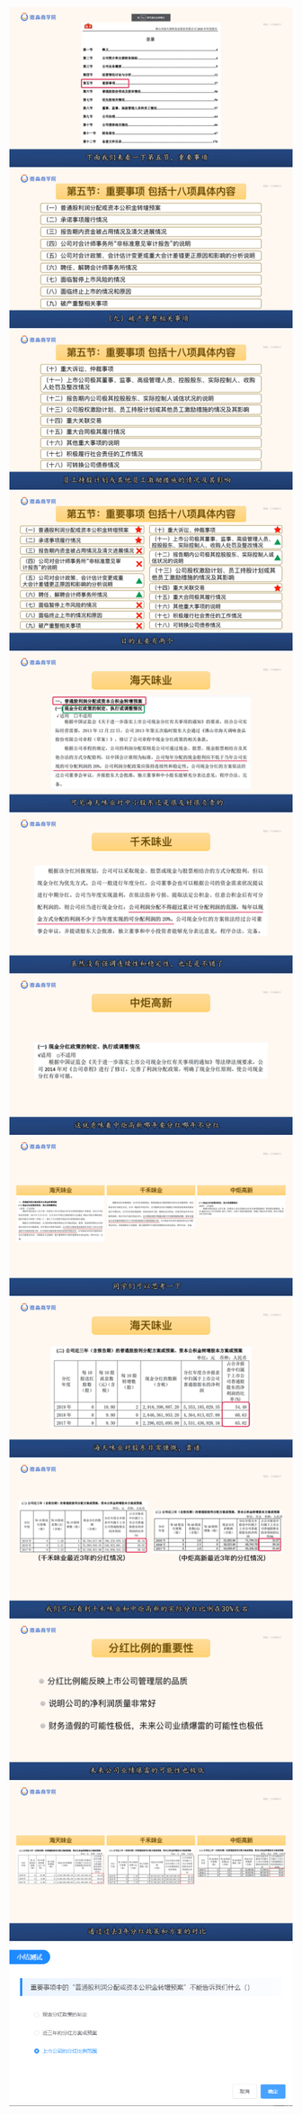 ![](20201026-%20(1).png)
![](20201026-%20(2).png)
![](20201026-%20(3).png)
![](20201026-%20(4).png)
![](20201026-%20(5).png)
![](20201026-%20(6).png)
![](20201026-%20(7).png)
![](20201026-%20(8).png)
![](20201026-%20(9).png)
![](20201026-%20(10).png)
![](20201026-%20(11).png)
![](20201026-%20(12).png)
![](20201026-%20(13).png)